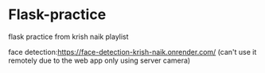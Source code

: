 # Flask-practice
 flask practice from krish naik playlist
 
 
 face detection:https://face-detection-krish-naik.onrender.com/ (can't use it remotely due to the web app only using server camera)
